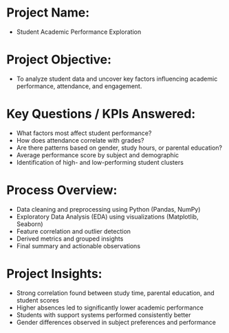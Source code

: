 # Project Name:
- Student Academic Performance Exploration

# Project Objective:
- To analyze student data and uncover key factors influencing academic performance, attendance, and engagement.

# Key Questions / KPIs Answered:

- What factors most affect student performance?
- How does attendance correlate with grades?
- Are there patterns based on gender, study hours, or parental education?
- Average performance score by subject and demographic
- Identification of high- and low-performing student clusters

# Process Overview:

- Data cleaning and preprocessing using Python (Pandas, NumPy)
- Exploratory Data Analysis (EDA) using visualizations (Matplotlib, Seaborn)
- Feature correlation and outlier detection
- Derived metrics and grouped insights
- Final summary and actionable observations

# Project Insights:

- Strong correlation found between study time, parental education, and student scores
- Higher absences led to significantly lower academic performance
- Students with support systems performed consistently better
- Gender differences observed in subject preferences and performance
